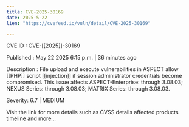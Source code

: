 ```yaml
---
title: CVE-2025-30169
date: 2025-5-22
lien: "https://cvefeed.io/vuln/detail/CVE-2025-30169"

---
```


CVE ID : CVE-[[2025]]-30169

Published :  May 22
2025
6:15 p.m. | 36 minutes ago

Description : File upload and execute vulnerabilities in ASPECT allow [[PHP]] script [[injection]] if session administrator credentials become compromised.
This issue affects ASPECT-Enterprise: through 3.08.03; NEXUS Series: through 3.08.03; MATRIX Series: through 3.08.03.

Severity: 6.7 | MEDIUM

Visit the link for more details
such as CVSS details
affected products
timeline
and more...
